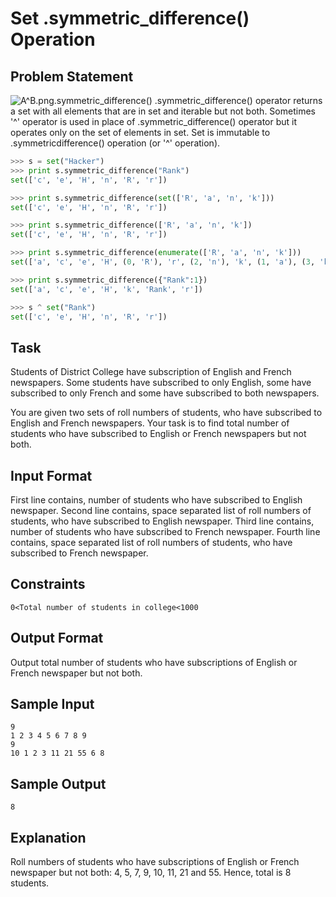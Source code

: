 # Set .symmetric_difference() Operation

## Problem Statement

![A^B.png.symmetric_difference()](https://s3.amazonaws.com/hr-challenge-images/9421/1437912471-534f33cf60-AB.png)
.symmetric_difference() operator returns a set with all elements that are in set and iterable but not both.
Sometimes '^' operator is used in place of .symmetric_difference() operator but it operates only on the set of elements in set.
Set is immutable to .symmetricdifference() operation (or '^' operation).
```python
>>> s = set("Hacker")
>>> print s.symmetric_difference("Rank")
set(['c', 'e', 'H', 'n', 'R', 'r'])

>>> print s.symmetric_difference(set(['R', 'a', 'n', 'k']))
set(['c', 'e', 'H', 'n', 'R', 'r'])

>>> print s.symmetric_difference(['R', 'a', 'n', 'k'])
set(['c', 'e', 'H', 'n', 'R', 'r'])

>>> print s.symmetric_difference(enumerate(['R', 'a', 'n', 'k']))
set(['a', 'c', 'e', 'H', (0, 'R'), 'r', (2, 'n'), 'k', (1, 'a'), (3, 'k')])

>>> print s.symmetric_difference({"Rank":1})
set(['a', 'c', 'e', 'H', 'k', 'Rank', 'r'])

>>> s ^ set("Rank")
set(['c', 'e', 'H', 'n', 'R', 'r'])
```
## Task
Students of District College have subscription of English and French newspapers. Some students have subscribed to only English, some have subscribed to only French and some have subscribed to both newspapers.

You are given two sets of roll numbers of students, who have subscribed to English and French newspapers. Your task is to find total number of students who have subscribed to English or French newspapers but not both.

## Input Format

First line contains, number of students who have subscribed to English newspaper.
Second line contains, space separated list of roll numbers of students, who have subscribed to English newspaper.
Third line contains, number of students who have subscribed to French newspaper.
Fourth line contains, space separated list of roll numbers of students, who have subscribed to French newspaper.

## Constraints
```
0<Total number of students in college<1000
```
## Output Format

Output total number of students who have subscriptions of English or French newspaper but not both.

## Sample Input
```
9
1 2 3 4 5 6 7 8 9
9
10 1 2 3 11 21 55 6 8
```
## Sample Output
```
8
```
## Explanation

Roll numbers of students who have subscriptions of English or French newspaper but not both:
4, 5, 7, 9, 10, 11, 21 and 55.
Hence, total is 8 students.
